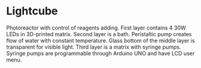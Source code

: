 # Lightcube
Photoreactor with control of reagents adding.
First layer contains 4 30W LEDs in 3D-printed matrix.
Second layer is a bath. Peristaltic pump creates flow of water with constant temperature. Glass bottom of the middle layer is transparent for visible light.
Third layer is a matrix with syringe pumps. Syringe pumps are programmable through Arduino UNO and have LCD user menu.
